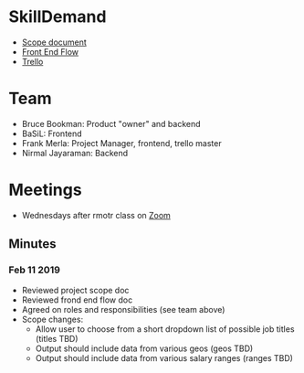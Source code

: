 # SkillDemand
* [Scope document](https://docs.google.com/document/d/1z0yQyPqB6xyIo5EwPaph5A9CERkfgL8gPs7JxKRMhnY/edit#heading=h.1jzwtk8yrjxb)
* [Front End Flow](https://app.flowmapp.com/share/06b3ab1fd60c49192fbac8b3bdf0d209)
* [Trello](https://trello.com/whitesnakes)

# Team
* Bruce Bookman: Product "owner" and backend
* BaSiL: Frontend
* Frank Merla: Project Manager, frontend, trello master
* Nirmal Jayaraman: Backend

# Meetings
* Wednesdays after rmotr class on [Zoom](https://us04web.zoom.us/j/4078717155)

## Minutes
### Feb 11 2019
* Reviewed project scope doc
* Reviewed frond end flow doc
* Agreed on roles and responsibilities (see team above)
* Scope changes:
  * Allow user to choose from a short dropdown list of possible job titles (titles TBD)
  * Output should include data from various geos (geos TBD)
  * Output should include data from various salary ranges (ranges TBD)
